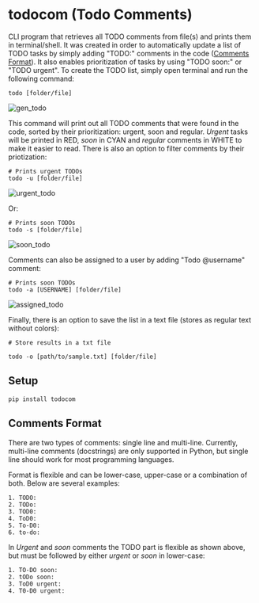 # todocom (Todo Comments)
CLI program that retrieves all TODO comments from file(s) and prints them in terminal/shell. It was created in order to automatically update a list of TODO tasks by simply adding "TODO:" comments in the code ([Comments Format](#comments-format)). It also enables prioritization of tasks by using "TODO soon:" or "TODO urgent". 
To create the TODO list, simply open terminal and run the following command:
```
todo [folder/file]
```
![gen_todo](https://user-images.githubusercontent.com/73610201/211216011-27e057b0-0420-4d90-8950-999f75583566.gif)

This command will print out all TODO comments that were found in the code, sorted by their prioritization: urgent, soon and regular. 
_Urgent_ tasks will be printed in RED, _soon_ in CYAN and _regular_ comments in WHITE to make it easier to read. There is also an option to filter comments by their priotization:
```
# Prints urgent TODOs
todo -u [folder/file]
```
![urgent_todo](https://user-images.githubusercontent.com/73610201/211216002-c00860d3-7a61-425f-8cb2-939de85c01ec.gif)

Or:
```
# Prints soon TODOs
todo -s [folder/file]
```
![soon_todo](https://user-images.githubusercontent.com/73610201/211216007-f4eabb81-76d0-42c5-9334-0f13857e809b.gif)

Comments can also be assigned to a user by adding "Todo @username" comment:
```
# Prints soon TODOs
todo -a [USERNAME] [folder/file]
```

![assigned_todo](https://user-images.githubusercontent.com/73610201/211216263-ca453589-e490-49b3-a839-65315366f34f.gif)

Finally, there is an option to save the list in a text file (stores as regular text without colors):
```
# Store results in a txt file

todo -o [path/to/sample.txt] [folder/file]
```

## Setup
```
pip install todocom
```

## Comments Format
There are two types of comments: single line and multi-line. Currently, multi-line comments (docstrings) are only supported in Python, but single line should work for most programming languages.

Format is flexible and can be lower-case, upper-case or a combination of both. Below are several examples:
```
1. TODO:
2. TODo:
3. TOD0:
4. ToD0:
5. To-D0:
6. to-do:
```

In _Urgent_ and _soon_ comments the TODO part is flexible as shown above, but must be followed by either _urgent_ or _soon_ in lower-case:
 ```
1. TO-DO soon:
2. tODo soon: 
3. ToD0 urgent:
4. T0-D0 urgent:
```
